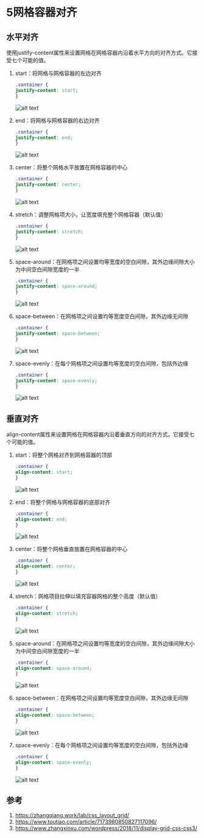 # 5网格容器对齐


## 水平对齐

使用justify-content属性来设置网格在网格容器内沿着水平方向的对齐方式。它接受七个可能的值。


1. start：将网格与网格容器的左边对齐

    ```css
    .container {
    justify-content: start;
    }
    ```

    ![alt text](./5网格容器对齐/1.png)

2. end：将网格与网格容器的右边对齐

    ```css
    .container {
    justify-content: end;
    }
    ```

    ![alt text](./5网格容器对齐/2.png)

3. center：将整个网格水平放置在网格容器的中心


    ```css
    .container {
    justify-content: center;
    }
    ```

    ![alt text](./5网格容器对齐/3.png)

4. stretch：调整网格项大小，让宽度填充整个网格容器（默认值）

    ```css
    .container {
    justify-content: stretch;
    }
    ```

    ![alt text](./5网格容器对齐/4.png)

5. space-around：在网格项之间设置均等宽度的空白间隙，其外边缘间隙大小为中间空白间隙宽度的一半

    ```css
    .container {
    justify-content: space-around;
    }
    ```

    ![alt text](./5网格容器对齐/5.png)

6. space-between：在网格项之间设置均等宽度空白间隙，其外边缘无间隙


    ```css
    .container {
    justify-content: space-between;
    }
    ```

    ![alt text](./5网格容器对齐/6.png)

7. space-evenly：在每个网格项之间设置均等宽度的空白间隙，包括外边缘

    ```css
    .container {
    justify-content: space-evenly;
    }
    ```

    ![alt text](./5网格容器对齐/7.png)


## 垂直对齐


align-content属性来设置网格在网格容器内沿着垂直方向的对齐方式。它接受七个可能的值。

1. start：将整个网格对齐到网格容器的顶部

    ```css
    .container {
    align-content: start;
    }
    ```

    ![alt text](./5网格容器对齐/8.png)

2. end：将整个网格与网格容器的底部对齐

    ```css
    .container {
    align-content: end;
    }
    ```

    ![alt text](./5网格容器对齐/9.png)

3. center：将整个网格垂直放置在网格容器的中心

    ```css
    .container {
    align-content: center;
    }
    ```

    ![alt text](./5网格容器对齐/10.png)

4. stretch：网格项目拉伸以填充容器网格的整个高度（默认值）

    ```css
    .container {
    align-content: stretch;
    }
    ```

    ![alt text](./5网格容器对齐/11.png)

5. space-around：在网格项之间设置均等宽度的空白间隙，其外边缘间隙大小为中间空白间隙宽度的一半

    ```css
    .container {
    align-content: space-around;
    }
    ```
    
    ![alt text](./5网格容器对齐/12.png)

6. space-between：在网格项之间设置均等宽度空白间隙，其外边缘无间隙

    ```css
    .container {
    align-content: space-between;
    }
    ```
    
    ![alt text](./5网格容器对齐/13.png)

7. space-evenly：在每个网格项之间设置均等宽度的空白间隙，包括外边缘

    ```css
    .container {
    align-content: space-evenly;
    }
    ```
    
    ![alt text](./5网格容器对齐/14.png)


## 参考
1. https://zhangqiang.work/lab/css_layout_grid/
2. https://www.toutiao.com/article/7173980850827117096/
3. https://www.zhangxinxu.com/wordpress/2018/11/display-grid-css-css3/